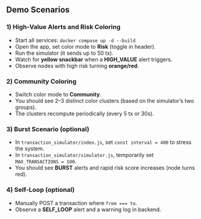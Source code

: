 ## Demo Scenarios

### 1) High-Value Alerts and Risk Coloring

- Start all services: `docker compose up -d --build`
- Open the app, set color mode to **Risk** (toggle in header).
- Run the simulator (it sends up to 50 tx).
- Watch for **yellow snackbar** when a **HIGH_VALUE** alert triggers.
- Observe nodes with high risk turning **orange/red**.

### 2) Community Coloring

- Switch color mode to **Community**.
- You should see 2–3 distinct color clusters (based on the simulator’s two groups).
- The clusters recompute periodically (every 5 tx or 30s).

### 3) Burst Scenario (optional)

- In `transaction_simulator/index.js`, set `const interval = 400` to stress the system.
- In `transaction_simulator/simulator.js`, temporarily set `MAX_TRANSACTIONS = 100`.
- You should see **BURST** alerts and rapid risk score increases (node turns red).

### 4) Self-Loop (optional)

- Manually POST a transaction where `from === to`.
- Observe a **SELF_LOOP** alert and a warning log in backend.
